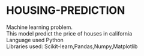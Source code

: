 # HOUSING-PREDICTION
Machine learning problem.<br>
This model predict the price of houses in california<br>
Language used Python<br>
Libraries used: Scikit-learn,Pandas,Numpy,Matplotlib

